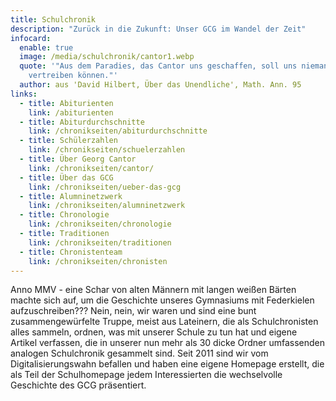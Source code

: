 ```yaml
---
title: Schulchronik
description: "Zurück in die Zukunft: Unser GCG im Wandel der Zeit"
infocard:
  enable: true
  image: /media/schulchronik/cantor1.webp
  quote: '"Aus dem Paradies, das Cantor uns geschaffen, soll uns niemand
    vertreiben können."'
  author: aus 'David Hilbert, Über das Unendliche', Math. Ann. 95
links:
  - title: Abiturienten
    link: /abiturienten
  - title: Abiturdurchschnitte
    link: /chronikseiten/abiturdurchschnitte
  - title: Schülerzahlen
    link: /chronikseiten/schuelerzahlen
  - title: Über Georg Cantor
    link: /chronikseiten/cantor/
  - title: Über das GCG
    link: /chronikseiten/ueber-das-gcg
  - title: Alumninetzwerk
    link: /chronikseiten/alumninetzwerk
  - title: Chronologie
    link: /chronikseiten/chronologie
  - title: Traditionen
    link: /chronikseiten/traditionen
  - title: Chronistenteam
    link: /chronikseiten/chronisten
---
```

Anno MMV - eine Schar von alten Männern mit langen weißen Bärten machte sich auf, um die Geschichte unseres Gymnasiums mit Federkielen aufzuschreiben??? Nein, nein, wir waren und sind eine bunt zusammengewürfelte Truppe, meist aus Lateinern, die als Schulchronisten alles sammeln, ordnen, was mit unserer Schule zu tun hat und eigene Artikel verfassen, die in unserer nun mehr als 30 dicke Ordner umfassenden analogen Schulchronik gesammelt sind. Seit 2011 sind wir vom Digitalisierungswahn befallen und haben eine eigene Homepage erstellt, die als Teil der Schulhomepage jedem Interessierten die wechselvolle Geschichte des GCG präsentiert.
